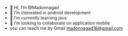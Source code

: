 - 👋 Hi, I’m @Madonnagad
- 👀 I’m interested in android development
- 🌱 I’m currently learning java
- 💞️ I’m looking to collaborate on application mobile
- you can reach me by Gmail madonnagad16@gmail.com

<!---
Madonnagad/Madonnagad is a ✨ special ✨ repository because its `README.md` (this file) appears on your GitHub profile.
You can click the Preview link to take a look at your changes.
--->
